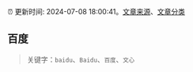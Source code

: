 :alarm_clock: 更新时间: 2024-07-08 18:00:41。[文章来源](/README.md)、[文章分类](/TAGS.md)

## 百度


> 关键字：`baidu`、`Baidu`、`百度`、`文心`



